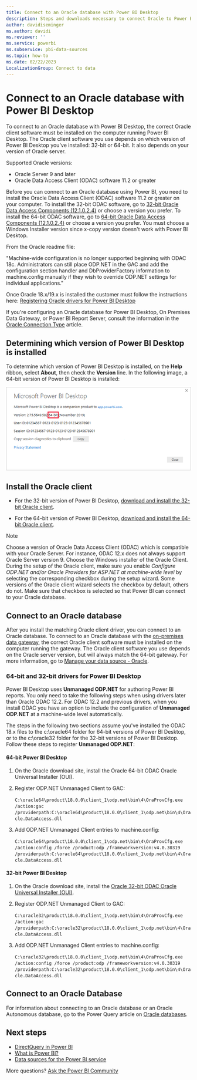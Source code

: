 ```yaml
---
title: Connect to an Oracle database with Power BI Desktop
description: Steps and downloads necessary to connect Oracle to Power BI Desktop
author: davidiseminger
ms.author: davidi
ms.reviewer: ''
ms.service: powerbi
ms.subservice: pbi-data-sources
ms.topic: how-to
ms.date: 02/22/2023
LocalizationGroup: Connect to data
---
```

# Connect to an Oracle database with Power BI Desktop
To connect to an Oracle database with Power BI Desktop, the correct Oracle client software must be installed on the computer running Power BI Desktop. The Oracle client software you use depends on which version of Power BI Desktop you've installed: 32-bit or 64-bit. It also depends on your version of Oracle server.

Supported Oracle versions: 
- Oracle Server 9 and later
- Oracle Data Access Client (ODAC) software 11.2 or greater

Before you can connect to an Oracle database using Power BI, you need to install the Oracle Data Access Client (ODAC) software 11.2 or greater on your computer. To install the 32-bit ODAC software, go to [32-bit Oracle Data Access Components (12.1.0.2.4)](https://www.oracle.com/technetwork/topics/dotnet/utilsoft-086879.html) or choose a version you prefer. To install the 64-bit ODAC software, go to [64-bit Oracle Data Access Components (12.1.0.2.4)](https://www.oracle.com/technetwork/database/windows/downloads/index-090165.html) or choose a version you prefer.  You must choose a Windows Installer version since x-copy version doesn't work with Power BI Desktop. 

From the Oracle readme file:

"Machine-wide configuration is no longer supported beginning with ODAC 18c. Administrators can still place ODP.NET in the GAC and add the configuration section handler and DbProviderFactory information to machine.config manually if they wish to override ODP.NET settings for individual applications."

Once Oracle 18.x/19.x is installed the customer must follow the instructions here: [Registering Oracle drivers for Power BI Desktop](/sql/reporting-services/report-data/oracle-connection-type-ssrs#64-bit-and-32-bit-drivers-for-power-bi-desktop)

If you're configuring an Oracle database for Power BI Desktop, On Premises Data Gateway, or Power BI Report Server, consult the information in the [Oracle Connection Type](/sql/reporting-services/report-data/oracle-connection-type-ssrs) article. 


## Determining which version of Power BI Desktop is installed
To determine which version of Power BI Desktop is installed, on the **Help** ribbon, select **About**, then check the **Version** line. In the following image, a 64-bit version of Power BI Desktop is installed:

![Power BI Desktop version](media/desktop-connect-oracle-database/connect-oracle-database_1.png)

## Install the Oracle client
- For the 32-bit version of Power BI Desktop, [download and install the 32-bit Oracle client](https://www.oracle.com/technetwork/topics/dotnet/utilsoft-086879.html).

- For the 64-bit version of Power BI Desktop, [download and install the 64-bit Oracle client](https://www.oracle.com/database/technologies/odac-downloads.html).

> [!NOTE]
> Choose a version of Oracle Data Access Client (ODAC) which is compatible with your Oracle Server. For instance, ODAC 12.x does not always support Oracle Server version 9.
> Choose the Windows installer of the Oracle Client.
> During the setup of the Oracle client, make sure you enable *Configure ODP.NET and/or Oracle Providers for ASP.NET at machine-wide level* by selecting the corresponding checkbox during the setup wizard. Some versions of the Oracle client wizard selects the checkbox by default, others do not. Make sure that checkbox is selected so that Power BI can connect to your Oracle database.

## Connect to an Oracle database
After you install the matching Oracle client driver, you can connect to an Oracle database. To connect to an Oracle database with the [on-premises data gateway](/data-integration/gateway/), the correct Oracle client software must be installed on the computer running the gateway. The Oracle client software you use depends on the Oracle server version, but will always match the 64-bit gateway. For more information, go to [Manage your data source - Oracle](./service-gateway-onprem-manage-oracle.md).

### 64-bit and 32-bit drivers for Power BI Desktop

Power BI Desktop uses **Unmanaged ODP.NET** for authoring Power BI reports. You only need to take the following steps when using drivers later than Oracle ODAC 12.2. For ODAC 12.2 and previous drivers, when you install ODAC you have an option to include the configuration of **Unmanaged ODP.NET** at a machine-wide level automatically. 

The steps in the following two sections assume you've installed the ODAC 18.x files to the c:\oracle64 folder for 64-bit versions of Power BI Desktop, or to the c:\oracle32 folder for the 32-bit versions of Power BI Desktop. Follow these steps to register **Unmanaged ODP.NET**:

#### 64-bit Power BI Desktop

1. On the Oracle download site, install the Oracle 64-bit ODAC Oracle Universal Installer (OUI).

2. Register ODP.NET Unmanaged Client to GAC:


    `C:\oracle64\product\18.0.0\client_1\odp.net\bin\4\OraProvCfg.exe /action:gac /providerpath:C:\oracle64\product\18.0.0\client_1\odp.net\bin\4\Oracle.DataAccess.dll`

3. Add ODP.NET Unmanaged Client entries to machine.config:

    `C:\oracle64\product\18.0.0\client_1\odp.net\bin\4\OraProvCfg.exe /action:config /force /product:odp /frameworkversion:v4.0.30319 /providerpath:C:\oracle64\product\18.0.0\client_1\odp.net\bin\4\Oracle.DataAccess.dll`

#### 32-bit Power BI Desktop

1. On the Oracle download site, install the [Oracle 32-bit ODAC Oracle Universal Installer (OUI)](https://www.oracle.com/technetwork/topics/dotnet/downloads/odacdev-4242174.html).

2. Register ODP.NET Unmanaged Client to GAC:

    `C:\oracle32\product\18.0.0\client_1\odp.net\bin\4\OraProvCfg.exe /action:gac /providerpath:C:\oracle32\product\18.0.0\client_1\odp.net\bin\4\Oracle.DataAccess.dll`

3. Add ODP.NET Unmanaged Client entries to machine.config:

    `C:\oracle32\product\18.0.0\client_1\odp.net\bin\4\OraProvCfg.exe /action:config /force /product:odp /frameworkversion:v4.0.30319 /providerpath:C:\oracle32\product\18.0.0\client_1\odp.net\bin\4\Oracle.DataAccess.dll`


## Connect to an Oracle Database

For information about connecting to an Oracle database or an Oracle Autonomous database, go to the Power Query article on [Oracle databases](/power-query/connectors/oracle-database).

## Next steps

* [DirectQuery in Power BI](desktop-directquery-about.md)
* [What is Power BI?](../fundamentals/power-bi-overview.md)  
* [Data sources for the Power BI service](service-get-data.md)  

More questions? [Ask the Power BI Community](https://community.powerbi.com/)
